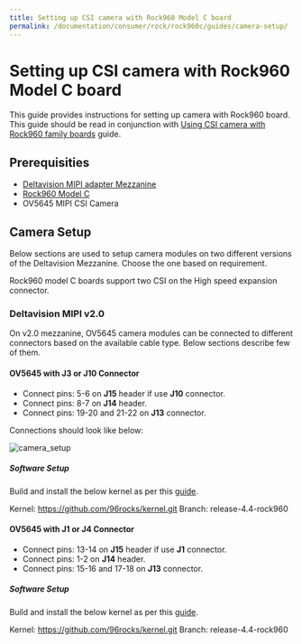 ```yaml
---
title: Setting up CSI camera with Rock960 Model C board
permalink: /documentation/consumer/rock/rock960c/guides/camera-setup/
---
```


# Setting up CSI camera with Rock960 Model C board

This guide provides instructions for setting up camera with Rock960 board.
This guide should be read in conjunction with [Using CSI camera with Rock960 family boards](../../guides/camera-module.md) guide.

## Prerequisities

- [Deltavision MIPI adapter Mezzanine](https://www.96boards.org/product/mipiadapter/)
- [Rock960 Model C](https://www.96boards.org/product/rock960c/)
- OV5645 MIPI CSI Camera

## Camera Setup

Below sections are used to setup camera modules on two different versions
of the Deltavision Mezzanine. Choose the one based on requirement.

Rock960 model C boards support two CSI on the High speed expansion connector.

### Deltavision MIPI v2.0

On v2.0 mezzanine, OV5645 camera modules can be connected to different
connectors based on the available cable type. Below sections describe few
of them.

#### OV5645 with J3 or J10 Connector

- Connect pins: 5-6 on **J15** header if use **J10** connector.
- Connect pins: 8-7 on **J14** header.
- Connect pins: 19-20 and 21-22 on **J13** connector.

Connections should look like below:

![camera_setup](../../rock960/additional-docs/images/images-guides/ov5645.png)

##### Software Setup

Build and install the below kernel as per this [guide](../../build/linux-kernel.md).

Kernel: https://github.com/96rocks/kernel.git
Branch: release-4.4-rock960

#### OV5645 with J1 or J4 Connector

- Connect pins: 13-14 on **J15** header if use **J1** connector.
- Connect pins: 1-2 on **J14** header.
- Connect pins: 15-16 and 17-18 on **J13** connector.

##### Software Setup

Build and install the below kernel as per this [guide](../../build/linux-kernel.md).

Kernel: https://github.com/96rocks/kernel.git
Branch: release-4.4-rock960
